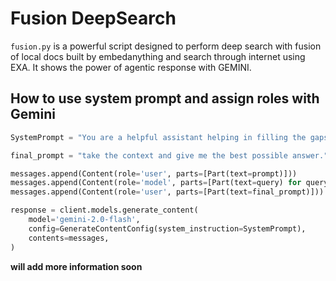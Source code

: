 # Fusion DeepSearch

`fusion.py` is a powerful script designed to perform deep search with fusion of local docs built by embedanything and search through internet using EXA. It shows the power of agentic response with GEMINI.


## How to use system prompt and assign roles with Gemini


```python
SystemPrompt = "You are a helpful assistant helping in filling the gaps of the query. You have the context of the user query and the results from the vectorstore. Your job is to check if there is enough information and answer the question. If not, you can ask the user for more information."

final_prompt = "take the context and give me the best possible answer." + " " + question + " " + " ".join(new_chunks[0])

messages.append(Content(role='user', parts=[Part(text=prompt)]))
messages.append(Content(role='model', parts=[Part(text=query) for query in out.querys]))
messages.append(Content(role='user', parts=[Part(text=final_prompt)]))

response = client.models.generate_content(
    model='gemini-2.0-flash',
    config=GenerateContentConfig(system_instruction=SystemPrompt),
    contents=messages,
)
```

**will add more information soon**
